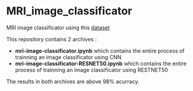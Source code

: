 # MRI_image_classificator
MRI image classificator using this [dataset](https://www.kaggle.com/datasets/masoudnickparvar/brain-tumor-mri-dataset)

This repository contains 2 archives :
- **mri-image-classificator.ipynb** which contains the entire process of trainning an image classificator using CNN
- **mri-image-classificator-RESNET50.ipynb** which contains the entire process of trainning an image classificator using RESTNET50

The results in both archives are above 98% acurracy.
